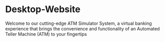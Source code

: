 # Desktop-Website
Welcome to our cutting-edge ATM Simulator System, a virtual banking experience that brings the convenience and functionality of an Automated Teller Machine (ATM) to your fingertips

